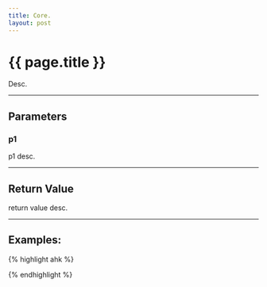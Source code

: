 ```yaml
---
title: Core.
layout: post
---
```

# {{ page.title }} 

Desc.

---

## Parameters

### p1

p1 desc.

---
## Return Value

return value desc.

---
## Examples:

{% highlight ahk %}

{% endhighlight %}
